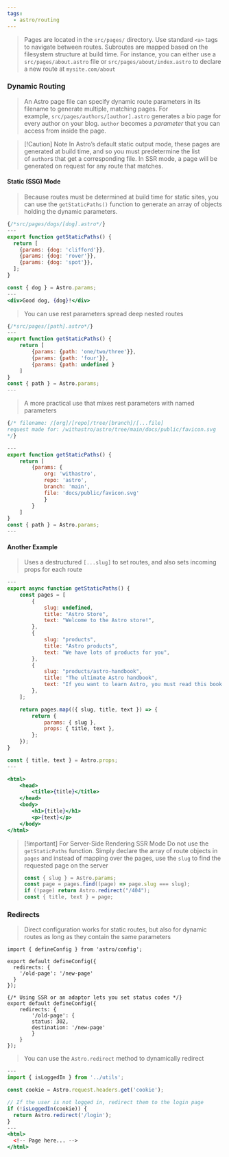 ```yaml
---
tags:
  - astro/routing
---
```


> Pages are located in the `src/pages/` directory. Use standard `<a>` tags to navigate between routes. Subroutes are mapped based on the filesystem structure at build time. For instance, you can either use a `src/pages/about.astro` file or `src/pages/about/index.astro` to declare a new route at `mysite.com/about`


### Dynamic Routing
> An Astro page file can specify dynamic route parameters in its filename to generate multiple, matching pages. For example, `src/pages/authors/[author].astro` generates a bio page for every author on your blog. `author` becomes a _parameter_ that you can access from inside the page.

 > [!Caution] Note
 In Astro’s default static output mode, these pages are generated at build time, and so you must predetermine the list of `author`s that get a corresponding file. In SSR mode, a page will be generated on request for any route that matches.

#### Static (SSG) Mode

> Because routes must be determined at build time for static sites, you can use the `getStaticPaths()` function to generate an array of objects holding the dynamic parameters.
```jsx
{/*src/pages/dogs/[dog].astro*/}
---
export function getStaticPaths() {
  return [
    {params: {dog: 'clifford'}},
    {params: {dog: 'rover'}},
    {params: {dog: 'spot'}},
  ];
}

const { dog } = Astro.params;
---
<div>Good dog, {dog}!</div>
```
> You can use rest parameters spread deep nested routes
```jsx
{/*src/pages/[path].astro*/}
---
export function getStaticPaths() {
	return [
		{params: {path: 'one/two/three'}},
		{params: {path: 'four'}},
		{params: {path: undefined }
	]
}
const { path } = Astro.params;
---
```
> A more practical use that mixes rest parameters with named parameters
```jsx
{/* filename: /[org]/[repo]/tree/[branch]/[...file] 
request made for: /withastro/astro/tree/main/docs/public/favicon.svg
*/}
```
```jsx
---
export function getStaticPaths() {
	return [
		{params: {
			org: 'withastro',
			repo: 'astro',
			branch: 'main',
			file: 'docs/public/favicon.svg'
			}
		}
	]
}
const { path } = Astro.params;
---
```
#### Another Example
> Uses a destructured `[...slug]` to set routes, and also sets incoming props for each route
```jsx
---
export async function getStaticPaths() {
	const pages = [
		{
			slug: undefined,
			title: "Astro Store",
			text: "Welcome to the Astro store!",
		},
		{
			slug: "products",
			title: "Astro products",
			text: "We have lots of products for you",
		},
		{
			slug: "products/astro-handbook",
			title: "The ultimate Astro handbook",
			text: "If you want to learn Astro, you must read this book.",
		},
	];

	return pages.map(({ slug, title, text }) => {
		return {
			params: { slug },
			props: { title, text },
		};
	});
}

const { title, text } = Astro.props;
---

<html>
	<head>
		<title>{title}</title>
	</head>
	<body>
		<h1>{title}</h1>
		<p>{text}</p>
	</body>
</html>
```
>[!important] For Server-Side Rendering SSR Mode
>Do not use the `getStaticPaths` function. Simply declare the array of route objects in `pages` and instead of mapping over the pages, use the `slug` to find the requested page on the server
>```jsx
>const { slug } = Astro.params;
>const page = pages.find((page) => page.slug === slug);
>if (!page) return Astro.redirect("/404");
>const { title, text } = page;
>```


### Redirects
> Direct configuration works for static routes, but also for dynamic routes as long as they contain the same parameters
```node
import { defineConfig } from 'astro/config';

export default defineConfig({
  redirects: {
    '/old-page': '/new-page'
  }
});

{/* Using SSR or an adaptor lets you set status codes */}
export default defineConfig({
	redirects: {
		'/old-page': {
		status: 302,
		destination: '/new-page'
		}
	}
});
```
> You can use the `Astro.redirect` method to dynamically redirect
```jsx
---
import { isLoggedIn } from '../utils';

const cookie = Astro.request.headers.get('cookie');

// If the user is not logged in, redirect them to the login page
if (!isLoggedIn(cookie)) {
  return Astro.redirect('/login');
}
---
<html>
  <!-- Page here... -->
</html>
```


